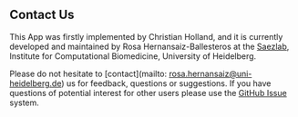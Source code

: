 ## Contact Us
This App was firstly implemented by Christian Holland, and it is currently developed and maintained by Rosa Hernansaiz-Ballesteros at the <a href="http://saezlab.org" target="_blank">Saezlab</a>, Institute for Computational Biomedicine, University of Heidelberg.

Please do not hesitate to [contact](mailto: rosa.hernansaiz@uni-heidelberg.de) us for feedback, questions or suggestions. If you have questions of potential interest for other users please use the <a href="https://github.com/saezlab/ShinyFUNKI/issues" target="_blank">GitHub Issue</a> system.
